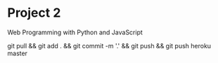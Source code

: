 # Project 2

Web Programming with Python and JavaScript

git pull && git add . && git commit -m '.' && git push && git push heroku master